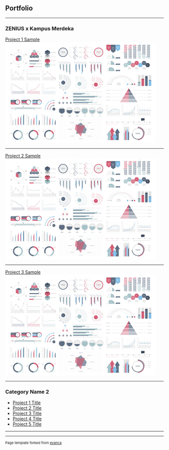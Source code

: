 ## Portfolio

---

### ZENIUS x Kampus Merdeka 

[Project 1 Sample](/sample_page)
<img src="images/dummy_thumbnail.jpg?raw=true"/>

---
[Project 2 Sample](/pdf/sample_presentation.pdf)
<img src="images/dummy_thumbnail.jpg?raw=true"/>

---
[Project 3 Sample](https://colab.research.google.com/github/lathifashafa/lathifashafa.github.io/blob/main/KNN_DGX.ipynb)
<img src="images/dummy_thumbnail.jpg?raw=true"/>

---

### Category Name 2

- [Project 1 Title](http://example.com/)
- [Project 2 Title](http://example.com/)
- [Project 3 Title](http://example.com/)
- [Project 4 Title](http://example.com/)
- [Project 5 Title](http://example.com/)

---




---
<p style="font-size:11px">Page template forked from <a href="https://github.com/evanca/quick-portfolio">evanca</a></p>
<!-- Remove above link if you don't want to attibute -->
